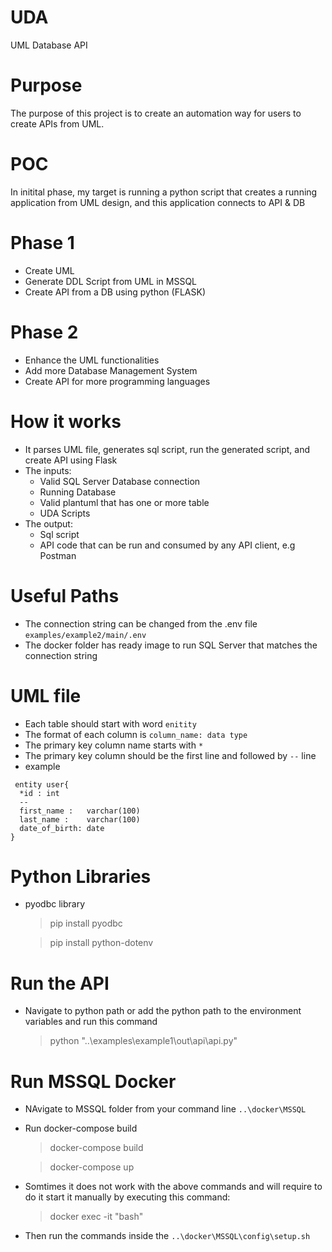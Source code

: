 # UDA
UML Database API

# Purpose
The purpose of this project is to create an automation way for users to create APIs from UML.

# POC
In initital phase, my target is running a python script that creates a running application from UML design, and this application connects to API & DB

# Phase 1
- Create UML
- Generate DDL Script from UML in MSSQL
- Create API from a DB using python (FLASK)

 # Phase 2
 - Enhance the UML functionalities
 - Add more Database Management System
 - Create API for more programming languages 

 # How it works
- It parses UML file, generates sql script, run the generated script, and create API using Flask
- The inputs:
    - Valid SQL Server Database connection
    - Running Database
    - Valid plantuml that has one or more table
    - UDA Scripts
- The output:
    - Sql script
    - API code that can be run and consumed by any API client, e.g Postman

# Useful Paths
- The connection string can be changed from the .env file `examples/example2/main/.env`
- The docker folder has ready image to run SQL Server that matches the connection string

# UML file
- Each table should start with word `enitity`
- The format of each column is `column_name: data type`
- The primary key column name starts with `*`
- The primary key column should be the first line and followed by `--` line
- example
```
 entity user{
  *id : int
  --
  first_name :   varchar(100)
  last_name :    varchar(100)
  date_of_birth: date
}
```

# Python Libraries
- pyodbc library 

    > pip install pyodbc

    > pip install python-dotenv

# Run the API
- Navigate to python path or add the python path to the environment variables and run this command  
    
    > python "..\examples\example1\out\api\api.py"

# Run MSSQL Docker
- NAvigate to MSSQL folder from your command line `..\docker\MSSQL`
- Run docker-compose build

    > docker-compose build
    
    > docker-compose up

- Somtimes it does not work with the above commands and will require to do it start it manually by executing this command:

    > docker exec -it <containerName> "bash"

- Then run the commands inside the `..\docker\MSSQL\config\setup.sh`